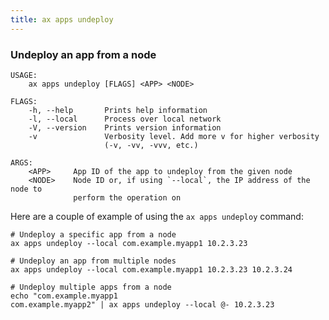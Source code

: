 ```yaml
---
title: ax apps undeploy
---
```


<!-- markdownlint-disable-file MD040 -->

### Undeploy an app from a node

```
USAGE:
    ax apps undeploy [FLAGS] <APP> <NODE>

FLAGS:
    -h, --help       Prints help information
    -l, --local      Process over local network
    -V, --version    Prints version information
    -v               Verbosity level. Add more v for higher verbosity
                     (-v, -vv, -vvv, etc.)

ARGS:
    <APP>     App ID of the app to undeploy from the given node
    <NODE>    Node ID or, if using `--local`, the IP address of the node to
              perform the operation on
```

Here are a couple of example of using the `ax apps undeploy` command:

```
# Undeploy a specific app from a node
ax apps undeploy --local com.example.myapp1 10.2.3.23

# Undeploy an app from multiple nodes
ax apps undeploy --local com.example.myapp1 10.2.3.23 10.2.3.24

# Undeploy multiple apps from a node
echo "com.example.myapp1
com.example.myapp2" | ax apps undeploy --local @- 10.2.3.23
```
